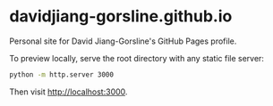 # davidjiang-gorsline.github.io

Personal site for David Jiang-Gorsline's GitHub Pages profile.

To preview locally, serve the root directory with any static file server:

```bash
python -m http.server 3000
```

Then visit <http://localhost:3000>.
